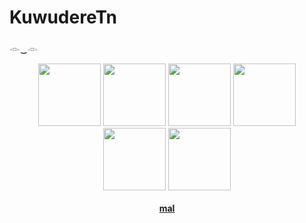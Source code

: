 # KuwudereTn
𓁹‿𓁹
<p align="center">
  <a href="https://open.spotify.com/user/3qpteu8ku4xbie6ydz129f8fk?si=88afff92c5a640da">
  <img src="https://i.imgur.com/lrUeNuR.png"  
       width="100" 
       height="100"></a>
  <a href="https://www.twitch.tv/kuwuderetn">
  <img src="https://i.imgur.com/HM030lk.png" 
       width="100" 
       height="100"></a>
  <a href="https://www.youtube.com/channel/UCL1s7mS6U4FenEKWgz8-e0A/videos">
  <img src="https://i.imgur.com/YWbDUUy.png"  
       width="100" 
       height="100"></a>
  <a href="https://steamcommunity.com/id/KuwudereTn/">
  <img src="https://i.imgur.com/280iQbV.png"  
       width="100" 
       height="100"></a>
    <a href="https://www.instagram.com/_andreuwu_/">
  <img src="https://i.imgur.com/M6yBwxS.png"  
       width="100" 
       height="100"></a>
  <a href="https://osu.ppy.sh/users/22794299">
  <img src="https://i.imgur.com/79GpYI7.png"  
       width="100" 
       height="100"></a>
  <br></br>
  <b><a href="https://myanimelist.net/profile/KuwudereTn">mal</a> </b>
</p>
